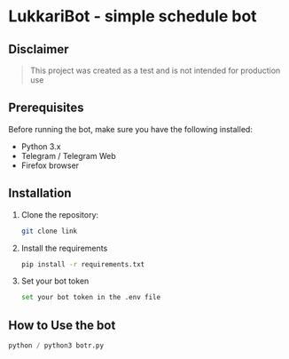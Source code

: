 # LukkariBot - simple schedule bot

## Disclaimer

> This project was created as a test and is not intended for production use

## Prerequisites
Before running the bot, make sure you have the following installed:

- Python 3.x
- Telegram / Telegram Web
- Firefox browser

## Installation
1. Clone the repository:
   ```bash
   git clone link
   ```

2. Install the requirements
   ```bash
   pip install -r requirements.txt
   ```

3. Set your bot token
   ```bash
   set your bot token in the .env file
   ```

## How to Use the bot
```python
python / python3 botr.py
```

